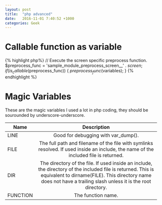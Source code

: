 ```yaml
---
layout: post
title:  "php advanced"
date:   2016-11-01 7:40:52 +1000
categories: Geek
---
```


Callable function as variable
==========================
{% highlight php%}
  // Execute the screen specific preprocess function.
  $preprocess_func = 'sample_module_preprocess_screen__' . $screen;
  if (is_callable($preprocess_func)) {
    $preprocess_func($variables);
  }
{% endhighlight %}

Magic Variables
===============
These are the magic variables I used a lot in php coding, they should be sourounded by underscore-underscore.

|Name	| Description |
|----------|:-------------:|
|LINE|	Good for debugging with var_dump().|
|FILE|	The full path and filename of the file with symlinks resolved. If used inside an include, the name of the included file is returned.|
|DIR|	The directory of the file. If used inside an include, the directory of the included file is returned. This is equivalent to dirname(FILE). This directory name does not have a trailing slash unless it is the root directory.|
|FUNCTION|	The function name.|

